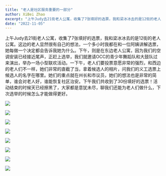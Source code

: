 ```yaml
---
title: "老人是社区服务重要的一部分"
author: XiBei Zhao
excerpt: "上午Judy去21街老人公寓，收集了7张填好的选票，我和梁冰冰去的是12街的老人公寓。这边的老人显然很有自己的想法，一个多小时我都在和一位阿姨讲解选票，她每做一个决定都会告诉我她为什么。下午，则是在东边老人公寓，因为我们的空调安装已经接近尾声，正赶上选举，我们就邀请OCC的青少年舞蹈队和大鼓队过来演出，举办一场小型联欢活动。一下午，老人们要投票意愿非常的强烈，和西边的老人们不一样，她们非常的直截了当，拿着候选人的相片，问我们的义工选票上候选人的名字在哪里。她们的重点就在州长和市议员，她们的想法也是非常的简单，谁会对老人好，谁能恢复社区治安。"
date: "2022-11-05"
---
```


上午Judy去21街老人公寓，收集了7张填好的选票，我和梁冰冰去的是12街的老人公寓。这边的老人显然很有自己的想法，一个多小时我都在和一位阿姨讲解选票，她每做一个决定都会告诉我她为什么。下午，则是在东边老人公寓，因为我们的空调安装已经接近尾声，正赶上选举，我们就邀请OCC的青少年舞蹈队和大鼓队过来演出，举办一场小型联欢活动。一下午，老人们要投票意愿非常的强烈，和西边的老人们不一样，她们非常的直截了当，拿着候选人的相片，问我们的义工选票上候选人的名字在哪里。她们的重点就在州长和市议员，她们的想法也是非常的简单，谁会对老人好，谁能恢复社区治安。下午我们共收到了30份填好的选票！活动结束的时候天已经擦黑了，大家都是意犹未尽，聊我们还能为老人们做什么，下次选举的时候怎么才能做得更好。

![](https://res.cloudinary.com/dhngj18do/image/upload/f_auto,q_auto/v1/images/314663052_164290692902688_5858517135337664149_n)

![](https://res.cloudinary.com/dhngj18do/image/upload/f_auto,q_auto/v1/images/314679743_164290229569401_8452836139266575463_n)

![](https://res.cloudinary.com/dhngj18do/image/upload/f_auto,q_auto/v1/images/314684668_164290736236017_2786119125530830387_n)

![](https://res.cloudinary.com/dhngj18do/image/upload/f_auto,q_auto/v1/images/314709848_164290589569365_456328733932267156_n)

![](https://res.cloudinary.com/dhngj18do/image/upload/f_auto,q_auto/v1/images/314713620_164290776236013_446882066356092264_n)

![](https://res.cloudinary.com/dhngj18do/image/upload/f_auto,q_auto/v1/images/314732564_164291019569322_8365013487331379175_n)

![](https://res.cloudinary.com/dhngj18do/image/upload/f_auto,q_auto/v1/images/314743402_164290649569359_6840744796503564242_n)

![](https://res.cloudinary.com/dhngj18do/image/upload/f_auto,q_auto/v1/images/314638179_164290992902658_3130924647637418685_n)
